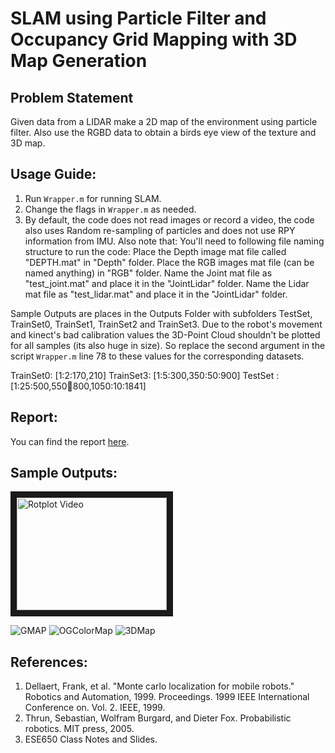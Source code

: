 # SLAM using Particle Filter and Occupancy Grid Mapping with 3D Map Generation

## Problem Statement
Given data from a LIDAR make a 2D map of the environment using particle filter. Also use the RGBD data to obtain a birds eye view of the texture and 3D map.

## Usage Guide:
1. Run `Wrapper.m` for running SLAM.
2. Change the flags in `Wrapper.m` as needed.
3. By default, the code does not read images or record a video, the code also uses Random re-sampling of particles and does not use RPY information from IMU.
Also note that:
You'll need to following file naming structure to run the code:
Place the Depth image mat file called "DEPTH.mat" in "Depth" folder.
Place the RGB images mat file (can be named anything) in "RGB" folder.
Name the Joint mat file as "test_joint.mat" and place it in the "JointLidar" folder.
Name the Lidar mat file as "test_lidar.mat" and place it in the "JointLidar" folder.

Sample Outputs are places in the Outputs Folder with subfolders TestSet, TrainSet0, TrainSet1, TrainSet2 and TrainSet3.
Due to the robot's movement and kinect's bad calibration values the 3D-Point Cloud shouldn't be plotted for all samples (its also huge in size). So replace the second argument in the script
`Wrapper.m` line 78 to these values for the corresponding datasets.

TrainSet0: [1:2:170,210]
TrainSet3: [1:5:300,350:50:900]
TestSet  : [1:25:500,550:100:800,1050:10:1841]

## Report:
You can find the report [here](Report/nitinsan_project4.pdf).

## Sample Outputs:
<a href="http://www.youtube.com/watch?feature=player_embedded&v=wtaY7I8zi4Q
" target="_blank"><img src="http://img.youtube.com/vi/wtaY7I8zi4Q/0.jpg" 
alt="Rotplot Video" width="240" height="180" border="10" /></a>

![GMAP](Outputs/TrainSet0/GMAP_08_32_57.jpg)
![OGColorMap](Outputs/TrainSet0/OGColorMapLogTest_08_32_57.png)
![3DMap](Outputs/TrainSet0/PC_08_32_57.png)

## References:
1. Dellaert, Frank, et al. "Monte carlo localization for mobile robots." Robotics and Automation, 1999. Proceedings. 1999 IEEE International Conference on. Vol. 2. IEEE, 1999.
2. Thrun, Sebastian, Wolfram Burgard, and Dieter Fox. Probabilistic robotics. MIT press, 2005.
3. ESE650 Class Notes and Slides.

